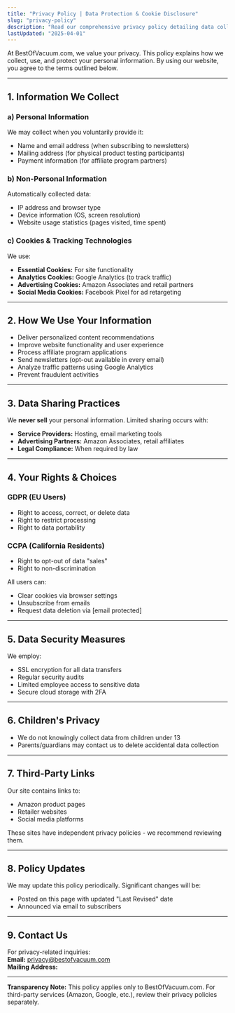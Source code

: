 ```yaml
---
title: "Privacy Policy | Data Protection & Cookie Disclosure"
slug: "privacy-policy"
description: "Read our comprehensive privacy policy detailing data collection practices, cookie usage, and your GDPR/CCPA rights. Your trust matters."
lastUpdated: "2025-04-01"
--- 
```


At BestOfVacuum.com, we value your privacy. This policy explains how we collect, use, and protect your personal information. By using our website, you agree to the terms outlined below.

---

## 1. Information We Collect

### a) Personal Information
We may collect when you voluntarily provide it:
- Name and email address (when subscribing to newsletters)
- Mailing address (for physical product testing participants)
- Payment information (for affiliate program partners)

### b) Non-Personal Information
Automatically collected data:
- IP address and browser type
- Device information (OS, screen resolution)
- Website usage statistics (pages visited, time spent)

### c) Cookies & Tracking Technologies
We use:
- **Essential Cookies:** For site functionality
- **Analytics Cookies:** Google Analytics (to track traffic)
- **Advertising Cookies:** Amazon Associates and retail partners
- **Social Media Cookies:** Facebook Pixel for ad retargeting

---

## 2. How We Use Your Information

- Deliver personalized content recommendations
- Improve website functionality and user experience
- Process affiliate program applications
- Send newsletters (opt-out available in every email)
- Analyze traffic patterns using Google Analytics
- Prevent fraudulent activities

---

## 3. Data Sharing Practices

We **never sell** your personal information. Limited sharing occurs with:
- **Service Providers:** Hosting, email marketing tools
- **Advertising Partners:** Amazon Associates, retail affiliates
- **Legal Compliance:** When required by law

---

## 4. Your Rights & Choices

### GDPR (EU Users)
- Right to access, correct, or delete data
- Right to restrict processing
- Right to data portability

### CCPA (California Residents)
- Right to opt-out of data "sales"
- Right to non-discrimination

All users can:
- Clear cookies via browser settings
- Unsubscribe from emails
- Request data deletion via [email protected]

---

## 5. Data Security Measures

We employ:
- SSL encryption for all data transfers
- Regular security audits
- Limited employee access to sensitive data
- Secure cloud storage with 2FA

---

## 6. Children's Privacy

- We do not knowingly collect data from children under 13
- Parents/guardians may contact us to delete accidental data collection

---

## 7. Third-Party Links

Our site contains links to:
- Amazon product pages
- Retailer websites
- Social media platforms

These sites have independent privacy policies - we recommend reviewing them.

---

## 8. Policy Updates

We may update this policy periodically. Significant changes will be:
- Posted on this page with updated "Last Revised" date
- Announced via email to subscribers

---

## 9. Contact Us

For privacy-related inquiries:  
**Email:** privacy@bestofvacuum.com  
**Mailing Address:**  

---

**Transparency Note:** This policy applies only to BestOfVacuum.com. For third-party services (Amazon, Google, etc.), review their privacy policies separately.  